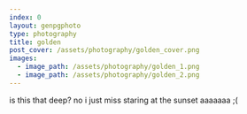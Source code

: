 ```yaml
---
index: 0
layout: genpgphoto
type: photography
title: golden 
post_cover: /assets/photography/golden_cover.png
images: 
  - image_path: /assets/photography/golden_1.png
  - image_path: /assets/photography/golden_2.png
---
```






is this that deep? no
i just miss staring at the sunset aaaaaaa ;(
